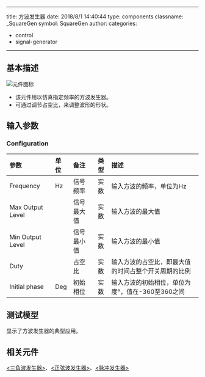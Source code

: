 
---
title: 方波发生器
date: 2018/8/1 14:40:44
type: components
classname: _SquareGen
symbol: SquareGen
author: 
categories: 
- control
- signal-generator
---
## <span id="comp_desc">基本描述</span>
![元件图标]()

+ 该元件用以仿真指定频率的方波发生器。
+ 可通过调节占空比，来调整波形的形状。

## <span id="comp_params">输入参数</span>
### <span id="comp_params_group_Configuration">Configuration</span>
| 参数 | 单位 | 备注 | 类型 | 描述 |
| :--- | :--- | :--- | :--: | :--- |
| <span id="comp_params_param_F">Frequency</span> | Hz | 信号频率 | 实数 | 输入方波的频率，单位为Hz |
| <span id="comp_params_param_Max">Max Output Level</span> |  | 信号最大值 | 实数 | 输入方波的最大值 |
| <span id="comp_params_param_Min">Min Output Level</span> |  | 信号最小值 | 实数 | 输入方波的最小值 |
| <span id="comp_params_param_Duty">Duty</span> |  | 占空比 | 实数 | 输入方波的占空比，即最大值的时间占整个开关周期的比例 |
| <span id="comp_params_param_Phase">Initial phase</span> | Deg | 初始相位 | 实数 | 输入方波的初始相位，单位为度°，值在-360至360之间 |

[Frequency]: #comp_params_param_F "Frequency"
[Max Output Level]: #comp_params_param_Max "Max Output Level"
[Min Output Level]: #comp_params_param_Min "Min Output Level"
[Duty]: #comp_params_param_Duty "Duty"
[Initial phase]: #comp_params_param_Phase "Initial phase"

## <span id="comp_example">测试模型</span>
[<test name>](<test link>)显示了方波发生器的典型应用。

## <span id="comp_seealso">相关元件</span>
[<三角波发生器>](<test link>)、[<正弦波发生器>](<test link>)、[<脉冲发生器>](<test link>)





